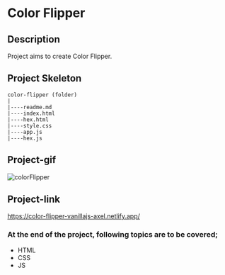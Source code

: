# Color Flipper
## Description
Project aims to create Color Flipper.
## Project Skeleton
```
color-flipper (folder)
|
|----readme.md
|----index.html
|----hex.html
|----style.css 
|----app.js
|----hex.js
```
## Project-gif
![colorFlipper](https://github.com/axel-ac/color-flipper/assets/102467587/d442b552-15b6-493a-9952-71290c67149f)
## Project-link
https://color-flipper-vanillajs-axel.netlify.app/
### At the end of the project, following topics are to be covered;
- HTML 
- CSS
- JS
